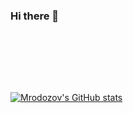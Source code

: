 ### Hi there 👋

<br />

<br /><br /><br />

[![Mrodozov's GitHub stats](https://github-readme-stats.vercel.app/api?username=mrodozov&show_icons=true&theme=calm)](https://github.com/anuraghazra/github-readme-stats)



<!--
**mrodozov/mrodozov** is a ✨ _special_ ✨ repository because its `README.md` (this file) appears on your GitHub profile.

Here are some ideas to get you started:

- 🔭 I’m currently working on ...
- 🌱 I’m currently learning ...
- 👯 I’m looking to collaborate on ...
- 🤔 I’m looking for help with ...
- 💬 Ask me about ...
- 📫 How to reach me: ...
- 😄 Pronouns: ...
- ⚡ Fun fact: ...
-->
